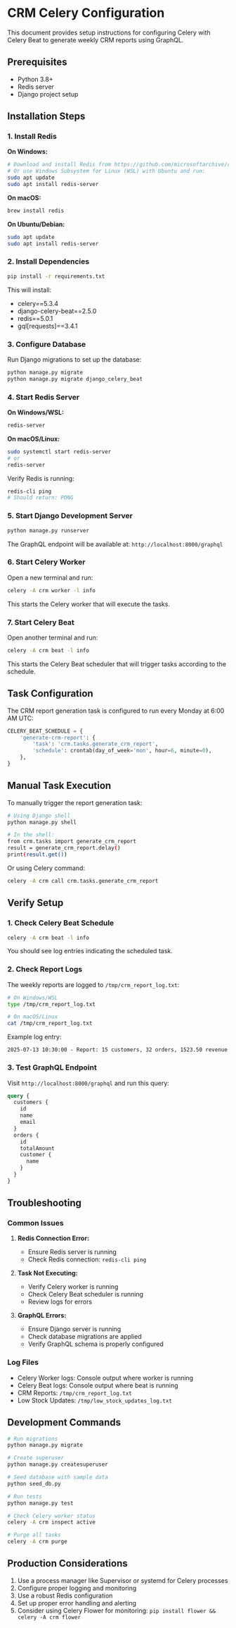 # CRM Celery Configuration

This document provides setup instructions for configuring Celery with Celery Beat to generate weekly CRM reports using GraphQL.

## Prerequisites

- Python 3.8+
- Redis server
- Django project setup

## Installation Steps

### 1. Install Redis

**On Windows:**
```bash
# Download and install Redis from https://github.com/microsoftarchive/redis/releases
# Or use Windows Subsystem for Linux (WSL) with Ubuntu and run:
sudo apt update
sudo apt install redis-server
```

**On macOS:**
```bash
brew install redis
```

**On Ubuntu/Debian:**
```bash
sudo apt update
sudo apt install redis-server
```

### 2. Install Dependencies

```bash
pip install -r requirements.txt
```

This will install:
- celery==5.3.4
- django-celery-beat==2.5.0
- redis==5.0.1
- gql[requests]==3.4.1

### 3. Configure Database

Run Django migrations to set up the database:

```bash
python manage.py migrate
python manage.py migrate django_celery_beat
```

### 4. Start Redis Server

**On Windows/WSL:**
```bash
redis-server
```

**On macOS/Linux:**
```bash
sudo systemctl start redis-server
# or
redis-server
```

Verify Redis is running:
```bash
redis-cli ping
# Should return: PONG
```

### 5. Start Django Development Server

```bash
python manage.py runserver
```

The GraphQL endpoint will be available at: `http://localhost:8000/graphql`

### 6. Start Celery Worker

Open a new terminal and run:

```bash
celery -A crm worker -l info
```

This starts the Celery worker that will execute the tasks.

### 7. Start Celery Beat

Open another terminal and run:

```bash
celery -A crm beat -l info
```

This starts the Celery Beat scheduler that will trigger tasks according to the schedule.

## Task Configuration

The CRM report generation task is configured to run every Monday at 6:00 AM UTC:

```python
CELERY_BEAT_SCHEDULE = {
    'generate-crm-report': {
        'task': 'crm.tasks.generate_crm_report',
        'schedule': crontab(day_of_week='mon', hour=6, minute=0),
    },
}
```

## Manual Task Execution

To manually trigger the report generation task:

```bash
# Using Django shell
python manage.py shell

# In the shell:
from crm.tasks import generate_crm_report
result = generate_crm_report.delay()
print(result.get())
```

Or using Celery command:

```bash
celery -A crm call crm.tasks.generate_crm_report
```

## Verify Setup

### 1. Check Celery Beat Schedule

```bash
celery -A crm beat -l info
```

You should see log entries indicating the scheduled task.

### 2. Check Report Logs

The weekly reports are logged to `/tmp/crm_report_log.txt`:

```bash
# On Windows/WSL
type /tmp/crm_report_log.txt

# On macOS/Linux
cat /tmp/crm_report_log.txt
```

Example log entry:
```
2025-07-13 10:30:00 - Report: 15 customers, 32 orders, 1523.50 revenue
```

### 3. Test GraphQL Endpoint

Visit `http://localhost:8000/graphql` and run this query:

```graphql
query {
  customers {
    id
    name
    email
  }
  orders {
    id
    totalAmount
    customer {
      name
    }
  }
}
```

## Troubleshooting

### Common Issues

1. **Redis Connection Error:**
   - Ensure Redis server is running
   - Check Redis connection: `redis-cli ping`

2. **Task Not Executing:**
   - Verify Celery worker is running
   - Check Celery Beat scheduler is running
   - Review logs for errors

3. **GraphQL Errors:**
   - Ensure Django server is running
   - Check database migrations are applied
   - Verify GraphQL schema is properly configured

### Log Files

- Celery Worker logs: Console output where worker is running
- Celery Beat logs: Console output where beat is running
- CRM Reports: `/tmp/crm_report_log.txt`
- Low Stock Updates: `/tmp/low_stock_updates_log.txt`

## Development Commands

```bash
# Run migrations
python manage.py migrate

# Create superuser
python manage.py createsuperuser

# Seed database with sample data
python seed_db.py

# Run tests
python manage.py test

# Check Celery worker status
celery -A crm inspect active

# Purge all tasks
celery -A crm purge
```

## Production Considerations

1. Use a process manager like Supervisor or systemd for Celery processes
2. Configure proper logging and monitoring
3. Use a robust Redis configuration
4. Set up proper error handling and alerting
5. Consider using Celery Flower for monitoring: `pip install flower && celery -A crm flower`


